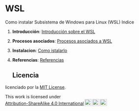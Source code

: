 # WSL
Como instalar Subsistema de Windows para Linux (WSL)
Indice

1. **Introducción**:
    [Introducción sobre el WSL](introduccion.md)

1. **Procesos asociados**:
    [Procesos asociados a WSL](Procesos_asociados_WSL.md)

1. **Instalacion**:
    [Como istalarlo](instalacion.md)

1. **Referencias**:
    [Referencias](Referencias.md)

   ## Licencia

licenciado por la [MIT License](LICENSE).
 <p xmlns:cc="http://creativecommons.org/ns#" >This work is licensed under <a href="http://creativecommons.org/licenses/by-sa/4.0/?ref=chooser-v1" target="_blank" rel="license noopener noreferrer" style="display:inline-block;">Attribution-ShareAlike 4.0 International<img style="height:22px!important;margin-left:3px;vertical-align:text-bottom;" src="https://mirrors.creativecommons.org/presskit/icons/cc.svg?ref=chooser-v1"><img style="height:22px!important;margin-left:3px;vertical-align:text-bottom;" src="https://mirrors.creativecommons.org/presskit/icons/by.svg?ref=chooser-v1"><img style="height:22px!important;margin-left:3px;vertical-align:text-bottom;" src="https://mirrors.creativecommons.org/presskit/icons/sa.svg?ref=chooser-v1"></a></p>
